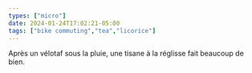 ```yaml
---
types: ["micro"]
date: 2024-01-24T17:02:21-05:00
tags: ["bike commuting","tea","licorice"]
---
```

Après un vélotaf sous la pluie, une tisane à la réglisse fait beaucoup de bien.
